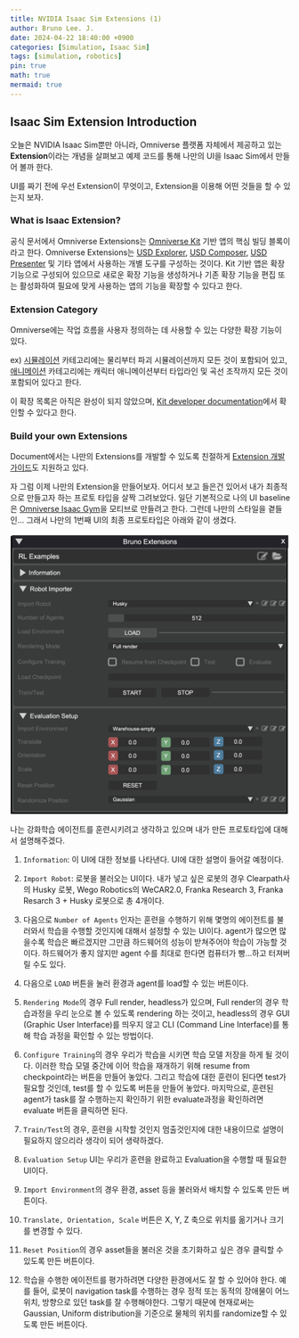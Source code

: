 ```yaml
---
title: NVIDIA Isaac Sim Extensions (1)
author: Bruno Lee. J.
date: 2024-04-22 18:40:00 +0900
categories: [Simulation, Isaac Sim]
tags: [simulation, robotics]
pin: true
math: true
mermaid: true
---
```


## Isaac Sim Extension Introduction
오늘은 NVIDIA Isaac Sim뿐만 아니라, Omniverse 플랫폼 자체에서 제공하고 있는 **Extension**이라는 개념을 살펴보고 예제 코드를 통해 나만의 UI을 Isaac Sim에서 만들어 볼까 한다.

UI를 짜기 전에 우선 Extension이 무엇이고, Extension을 이용해 어떤 것들을 할 수 있는지 보자.

### What is Isaac Extension?
공식 문서에서 Omniverse Extensions는 [Omniverse Kit](https://docs.omniverse.nvidia.com/kit/docs/kit-manual/latest/guide/kit_overview.html) 기반 앱의 핵심 빌딩 블록이라고 한다. Omniverse Extensions는 [USD Explorer](https://docs.omniverse.nvidia.com/explorer/latest/index.html), [USD Composer](https://docs.omniverse.nvidia.com/composer/latest/index.html), [USD Presenter](https://docs.omniverse.nvidia.com/presenter/latest/index.html) 및 기타 앱에서 사용하는 개별 도구를 구성하는 것이다. Kit 기반 앱은 확장 기능으로 구성되어 있으므로 새로운 확장 기능을 생성하거나 기존 확장 기능을 편집 또는 활성화하여 필요에 맞게 사용하는 앱의 기능을 확장할 수 있다고 한다.

### Extension Category
Omniverse에는 작업 흐름을 사용자 정의하는 데 사용할 수 있는 다양한 확장 기능이 있다.
    
ex) [시뮬레이션](https://docs.omniverse.nvidia.com/extensions/latest/ext_simulation.html) 카테고리에는 물리부터 파괴 시뮬레이션까지 모든 것이 포함되어 있고, [애니메이션](https://docs.omniverse.nvidia.com/extensions/latest/ext_anim.html) 카테고리에는 캐릭터 애니메이션부터 타입라인 및 곡선 조작까지 모든 것이 포함되어 있다고 한다.

이 확장 목록은 아직은 완성이 되지 않았으며, [Kit developer documentation](https://docs.omniverse.nvidia.com/kit/docs/)에서 확인할 수 있다고 한다.

### Build your own Extensions
Document에서는 나만의 Extensions를 개발할 수 있도록 친절하게 [Extension 개발 가이드](https://docs.omniverse.nvidia.com/kit/docs/kit-manual/latest/guide/extensions_basic.html)도 지원하고 있다.

자 그럼 이제 나만의 Extension을 만들어보자. 어디서 보고 들은건 있어서 내가 최종적으로 만들고자 하는 프로토 타입을 살짝 그려보았다. 일단 기본적으로 나의 UI baseline은 [Omniverse Isaac Gym](https://github.com/NVIDIA-Omniverse/OmniIsaacGymEnvs/blob/main/docs/framework/extension_workflow.md)을 모티브로 만들려고 한다. 그런데 나만의 스타일을 곁들인... 그래서 나만의 1번째 UI의 최종 프로토타입은 아래와 같이 생겼다.

![ui1](https://github.com/brunoleej/brunoleej.github.io/blob/master/assets/img/isaac-sim/ui1.png?raw=true)

나는 강화학습 에이전트를 훈련시키려고 생각하고 있으며 내가 만든 프로토타입에 대해서 설명해주겠다.

1. `Information`: 이 UI에 대한 정보를 나타낸다. UI에 대한 설명이 들어갈 예정이다.

2. `Import Robot`: 로봇을 불러오는 UI이다. 내가 넣고 싶은 로봇의 경우 Clearpath사의 Husky 로봇, Wego Robotics의 WeCAR2.0, Franka Research 3, Franka Resarch 3 + Husky 로봇으로 총 4개이다.

3. 다음으로 `Number of Agents` 인자는 훈련을 수행하기 위해 몇명의 에이전트를 불러와서 학습을 수행할 것인지에 대해서 설정할 수 있는 UI이다. agent가 많으면 많을수록 학습은 빠르겠지만 그만큼 하드웨어의 성능이 받쳐주어야 학습이 가능할 것이다. 하드웨어가 좋지 않지만 agent 수를 최대로 한다면 컴퓨터가 빵...하고 터져버릴 수도 있다.

4. 다음으로 `LOAD` 버튼을 눌러 환경과 agent를 load할 수 있는 버튼이다.

5. `Rendering Mode`의 경우 Full render, headless가 있으며, Full render의 경우 학습과정을 우리 눈으로 볼 수 있도록 rendering 하는 것이고, headless의 경우 GUI (Graphic User Interface)를 띄우지 않고 CLI (Command Line Interface)를 통해 학습 과정을 확인할 수 있는 방법이다.

6. `Configure Training`의 경우 우리가 학습을 시키면 학습 모델 저장을 하게 될 것이다. 이러한 학습 모델 중간에 이어 학습을 재개하기 위해 resume from checkpoint라는 버튼을 만들어 놓았다. 그리고 학습에 대한 훈련이 된다면 test가 필요할 것인데, test를 할 수 있도록 버튼을 만들어 놓았다. 마지막으로, 훈련된 agent가 task를 잘 수행하는지 확인하기 위한 evaluate과정을 확인하려면 evaluate 버튼을 클릭하면 된다.

7. `Train/Test`의 경우, 훈련을 시작할 것인지 멈출것인지에 대한 내용이므로 설명이 필요하지 않으리라 생각이 되어 생략하겠다.

8. `Evaluation Setup` UI는 우리가 훈련을 완료하고 Evaluation을 수행할 때 필요한 UI이다.

9. `Import Environment`의 경우 환경, asset 등을 불러와서 배치할 수 있도록 만든 버튼이다.

10. `Translate, Orientation, Scale` 버튼은 X, Y, Z 축으로 위치를 옮기거나 크기를 변경할 수 있다.

11. `Reset Position`의 경우 asset들을 불러온 것을 초기화하고 싶은 경우 클릭할 수 있도록 만든 버튼이다.

12. 학습을 수행한 에이전트를 평가하려면 다양한 환경에서도 잘 할 수 있어야 한다. 예를 들어, 로봇이 navigation task를 수행하는 경우 정적 또는 동적의 장애물이 어느 위치, 방향으로 있던 task를 잘 수행해야한다. 그렇기 때문에 현재로써는 Gaussian, Uniform distribution을 기준으로 물체의 위치를 randomize할 수 있도록 만든 버튼이다.